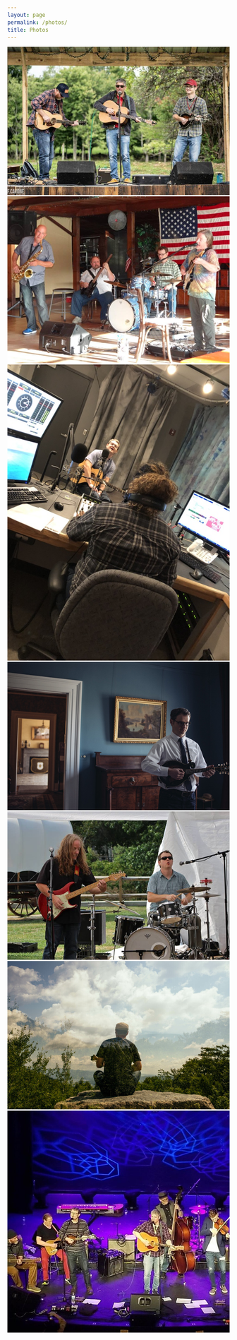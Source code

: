 ```yaml
---
layout: page
permalink: /photos/
title: Photos
---
```

<p style="text-align:center;">
<img src="/images/DoovDoov_Throwdown2_sm2.JPG" alt="Jay Maloney with Dan Johnson Trio - 2018">
  
<img src="/images/10998006_10200892188462962_5192708030843016718_n.jpg" alt="Jay Maloney with Tony Markelli, Mike McMann, and Luke McNamee - 2016">

<img src="/images/IMG_5882_sm2.jpg" alt="Jay Maloney at WEXT Studios - 2018">

<img src="/images/JayMaloney-FSPhotography-6081_sm2.jpg" alt="Jay Maloney - 2017">
  
<img src="/images/14397866_10210430644384194_1755003931_n.jpg" alt="Jay Maloney & Mike McMann - 2016">
  
<img src="/images/JayMaloney_HumansMountains-2452_sm2.jpg" alt="Jay Maloney - 2018">
  
<img src="/images/82975650_495939414456747_5378751158573096684_n_sm2.jpg" alt="Jay Maloney with Dan Johnson Band - 2019">
</p>
